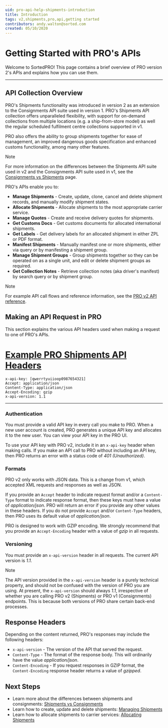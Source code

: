```yaml
---
uid: pro-api-help-shipments-introduction
title: Introduction
tags: v2,shipments,pro,api,getting started
contributors: andy.walton@sorted.com
created: 05/10/2020
---
```

# Getting Started with PRO's APIs

Welcome to SortedPRO! This page contains a brief overview of PRO version 2's APIs and explains how you can use them.

---

## API Collection Overview

PRO's Shipments functionality was introduced in version 2 as an extension to the Consignments API suite used in version 1. PRO's Shipments API collection offers unparalleled flexibility, with support for on-demand collections from multiple locations (e.g. a ship-from-store model) as well the regular scheduled fulfilment centre collections supported in v1.

PRO also offers the ability to group shipments together for ease of management, an improved dangerous goods specification and enhanced customs functionality, among many other features.

> [!NOTE]
>
> For more information on the differences between the Shipments API suite used in v2 and the Consignments API suite used in v1, see the [Consignments vs Shipments](/pro/api/shipments/consignments_vs_shipments.html) page.

PRO's APIs enable you to:

* **Manage Shipments** - Create, update, clone, cancel and delete shipment records, and manually modify shipment states.
* **Allocate Shipments** - Allocate shipments to the most appropriate carrier service<!--, allocate within a service group, manually filter services to allocate to, or allocate based on a previous delivery quote -->.
* **Manage Quotes** - Create and receive delivery quotes for shipments.
* **Get Customs Docs** - Get customs documents for allocated international shipments. 
* **Get Labels** - Get delivery labels for an allocated shipment in either ZPL or PDF format.
* **Manifest Shipments** - Manually manifest one or more shipments, either via query or by manifesting a shipment group. 
* **Manage Shipment Groups** - Group shipments together so they can be operated on as a single unit, and edit or delete shipment groups as required.
* **Get Collection Notes** - Retrieve collection notes (aka driver's manifest) by search query or by shipment group.
<!--* **Track Shipments** - Return tracking updates for a given shipment.--> 

> [!NOTE]
>
> For example API call flows and reference information, see the [PRO v2 API reference](/pro/api/reference/shipments-api-ref.html).

## Making an API Request in PRO

This section explains the various API headers used when making a request to one of PRO's APIs.

# [Example PRO Shipments API Headers](#tab/example-pro-shipments-api-headers)

```
x-api-key: [qwerrtyuiioop0987654321]
Accept: application/json
Content-Type: application/json 
Accept-Encoding: gzip 
x-api-version: 1.1

```
---

### Authentication

You must provide a valid API key in every call you make to PRO. When a new user account is created, PRO generates a unique API key and allocates it to the new user. You can view your API key in the PRO UI.

To use your API key with PRO v2, include it in an `x-api-key` header when making calls. If you make an API call to PRO without including an API key, then PRO returns an error with a status code of _401 (Unauthorized)_.

### Formats

PRO v2 only works with JSON data. This is a change from v1, which accepted XML requests and responses as well as JSON. 

If you provide an `Accept` header to indicate request format and/or a `Content-Type` format to indicate response format, then these keys must have a value of _application/json_. PRO will return an error if you provide any other values in these headers. If you do not provide `Accept` and/or `Content-Type` headers, then PRO uses its default value of _application/json_.

PRO is designed to work with GZIP encoding. We strongly recommend that you provide an `Accept-Encoding` header with a value of _gzip_ in all requests.

### Versioning

You must provide an `x-api-version` header in all requests. The current API version is _1.1_.

> [!NOTE]
> The API version provided in the `x-api-version` header is a purely technical property, and should not be confused with the version of PRO you are using. At present, the `x-api-version` should always _1.1_, irrespective of whether you are calling PRO v2 (Shipments) or PRO v1 (Consignments) endpoints. This is because both versions of PRO share certain back-end processes.

## Response Headers

Depending on the content returned, PRO's responses may include the following headers:

* `x-api-version` - The version of the API that served the request. 
* `Content-Type` -  The format of the response body. This will ordinarily have the value _application/json_. 
* `Content-Encoding` -  If you request responses in GZIP format, the `Content-Encoding` response header returns a value of _gzipped_. 

## Next Steps

* Learn more about the differences between shipments and consignments: [Shipments vs Consignments](/pro/api/shipments/consignments_vs_shipments.html)
* Learn how to create, update and delete shipments: [Managing Shipments](/pro/api/shipments/managing_shipments.html)
* Learn how to allocate shipments to carrier services: [Allocating Shipments](/pro/api/shipments/allocating_shipments.html)
